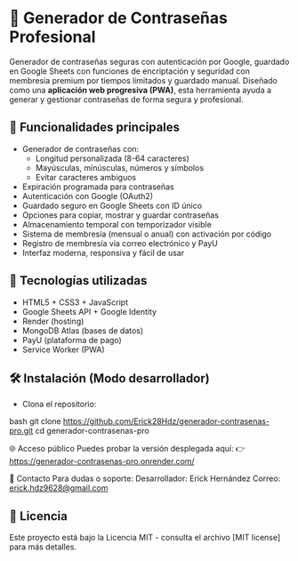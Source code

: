 # 🔐 Generador de Contraseñas Profesional

Generador de contraseñas seguras con autenticación por Google, guardado en Google Sheets con funciones de encriptación y seguridad con membresia premium por tiempos limitados y guardado manual. Diseñado como una **aplicación web progresiva (PWA)**, esta herramienta ayuda a generar y gestionar contraseñas de forma segura y profesional.

## 🚀 Funcionalidades principales

- Generador de contraseñas con:
  - Longitud personalizada (8-64 caracteres)
  - Mayúsculas, minúsculas, números y símbolos
  - Evitar caracteres ambiguos
- Expiración programada para contraseñas
- Autenticación con Google (OAuth2)
- Guardado seguro en Google Sheets con ID único
- Opciones para copiar, mostrar y guardar contraseñas
- Almacenamiento temporal con temporizador visible
- Sistema de membresía (mensual o anual) con activación por código
- Registro de membresía vía correo electrónico y PayU
- Interfaz moderna, responsiva y fácil de usar

## 🧩 Tecnologías utilizadas

- HTML5 + CSS3 + JavaScript
- Google Sheets API + Google Identity
- Render (hosting)
- MongoDB Atlas (bases de datos)
- PayU (plataforma de pago)
- Service Worker (PWA)

## 🛠️ Instalación (Modo desarrollador)

- Clona el repositorio:

bash
git clone https://github.com/Erick28Hdz/generador-contrasenas-pro.git
cd generador-contrasenas-pro

🌐 Acceso público
Puedes probar la versión desplegada aquí:
👉 https://generador-contrasenas-pro.onrender.com/

📧 Contacto
Para dudas o soporte:
Desarrollador: Erick Hernández
Correo: erick.hdz9628@gmail.com

## 📄 Licencia

Este proyecto está bajo la Licencia MIT - consulta el archivo [MIT license] para más detalles.